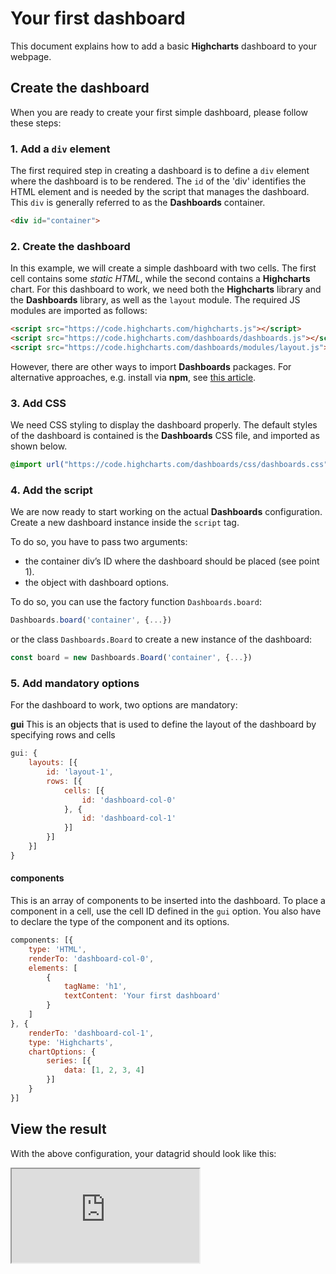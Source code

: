 # Your first dashboard

This document explains how to add a basic **Highcharts** dashboard to your webpage.

## Create the dashboard
When you are ready to create your first simple dashboard, please follow these steps:

### 1. Add a `div` element
 The first required step in creating a dashboard is to define a `div` element where the dashboard is to be rendered. The `id` of the 'div' identifies the HTML element and is needed by the script that manages the dashboard. This `div` is generally  referred to as the **Dashboards** container.

```html
<div id="container">
```

### 2. Create the dashboard
In this example, we will create a simple dashboard with two cells. The first cell contains some *static HTML*, while the second contains a **Highcharts** chart. For this dashboard to work, we need both the **Highcharts** library and the **Dashboards** library, as well as the `layout` module. The required JS modules are imported as follows:

```html
<script src="https://code.highcharts.com/highcharts.js"></script>
<script src="https://code.highcharts.com/dashboards/dashboards.js"></script>
<script src="https://code.highcharts.com/dashboards/modules/layout.js"></script>
```

However, there are other ways to import **Dashboards** packages. For alternative approaches, e.g. install via **npm**, see [this article](https://www.highcharts.com/docs/dashboards/installation).

### 3. Add CSS
We need CSS styling to display the dashboard properly. The default styles of the dashboard is contained is the **Dashboards** CSS file, and imported as shown below.

```css
@import url("https://code.highcharts.com/dashboards/css/dashboards.css");
```

### 4. Add the script
We are now ready to start working on the actual **Dashboards** configuration. Create a new dashboard instance inside the `script` tag.

To do so, you have to pass two arguments:
* the container div’s ID where the dashboard should be placed (see point 1).
* the object with dashboard options.

To do so, you can use the factory function `Dashboards.board`:

```js
Dashboards.board('container', {...})
```

or the class `Dashboards.Board` to create a new instance of the dashboard:

```js
const board = new Dashboards.Board('container', {...})
```

### 5. Add mandatory options
For the dashboard to work, two options are mandatory:

**gui**
This is an objects that is used to define the layout of the dashboard by specifying rows and cells

```js
gui: {
    layouts: [{
        id: 'layout-1',
        rows: [{
            cells: [{
                id: 'dashboard-col-0'
            }, {
                id: 'dashboard-col-1'
            }]
        }]
    }]
}
```

#### components
This is an array of components to be inserted into the dashboard. To place a component in a cell, use the cell ID defined in the `gui` option.
You also have to declare the type of the component and its options.

```js
components: [{
    type: 'HTML',
    renderTo: 'dashboard-col-0',
    elements: [
        {
            tagName: 'h1',
            textContent: 'Your first dashboard'
        }
    ]
}, {
    renderTo: 'dashboard-col-1',
    type: 'Highcharts',
    chartOptions: {
        series: [{
            data: [1, 2, 3, 4]
        }]
    }
}]

```

## View the result
With the above configuration, your datagrid should look like this:

<iframe src="https://www.highcharts.com/samples/embed/dashboards/basic/your-first-dashboard"></iframe>

